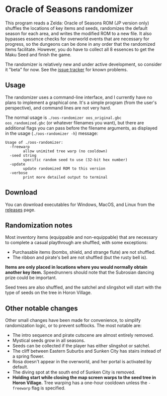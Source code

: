 # Oracle of Seasons randomizer

This program reads a Zelda: Oracle of Seasons ROM (JP version only) shuffles
the locations of key items and seeds, randomizes the default season for each
area, and writes the modified ROM to a new file. It also bypasses essence
checks for overworld events that are necessary for progress, so the dungeons
can be done in any order that the randomized items facilitate. However, you do
have to collect all 8 essences to get the Maku Seed and finish the game.

The randomizer is relatively new and under active development, so consider it
"beta" for now. See the [issue
tracker](https://github.com/jangler/oos-randomizer/issues) for known problems.


## Usage

The randomizer uses a command-line interface, and I currently have no plans to
implement a graphical one. It's a simple program (from the user's perspective),
and command lines are not very hard.

The normal usage is `./oos-randomizer oos_original.gbc oos_randomized.gbc` (or
whatever filenames you want), but there are additional flags you can pass
before the filename arguments, as displayed in the usage (`./oos-randomizer
-h`) message:

    Usage of ./oos-randomizer:
      -freewarp
            allow unimited tree warp (no cooldown)
      -seed string
            specific random seed to use (32-bit hex number)
      -update
            update randomized ROM to this version
      -verbose
            print more detailed output to terminal


## Download

You can download executables for Windows, MacOS, and Linux from the
[releases](https://github.com/jangler/oos-randomizer/releases) page.


## Randomization notes

Most inventory items (equippable and non-equippable) that are necessary to
complete a casual playthrough are shuffled, with some exceptions:

- Purchasable items (bombs, shield, and strange flute) are not shuffled.
- The ribbon and pirate's bell are not shuffled (but the rusty bell is).

**Items are only placed in locations where you would normally obtain another
key item.** Speedrunners should note that the Subrosian dancing prize could be
important.

Seed trees are also shuffled, and the satchel and slingshot will start with the
type of seeds on the tree in Horon Village.


## Other notable changes

Other small changes have been made for convenience, to simplify randomization
logic, or to prevent softlocks. The most notable are:

- The intro sequence and pirate cutscene are almost entirely removed.
- Mystical seeds grow in all seasons.
- Seeds can be collected if the player has either slingshot or satchel.
- The cliff between Eastern Suburbs and Sunken City has stairs instead of a
  spring flower.
- Rosa doesn't appear in the overworld, and her portal is activated by default.
- The diving spot at the south end of Sunken City is removed.
- **Holding start while closing the map screen warps to the seed tree in Horon
  Village.** Tree warping has a one-hour cooldown unless the `-freewarp` flag
  is specified.
